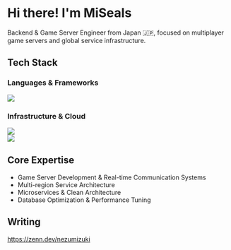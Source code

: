 #  Hi there! I'm MiSeals
Backend & Game Server Engineer from Japan 🇯🇵, focused on multiplayer game servers and global service infrastructure.

## Tech Stack
### Languages & Frameworks
<img src="https://skillicons.dev/icons?i=go,ts,cpp,rust,cs,nodejs,nestjs" /> <br />

### Infrastructure & Cloud
<img src="https://skillicons.dev/icons?i=docker,kubernetes,terraform,gcp,aws" /> <br />
<img src="https://skillicons.dev/icons?i=mysql,redis,firebase,dynamodb" />

## Core Expertise
- Game Server Development & Real-time Communication Systems
- Multi-region Service Architecture
- Microservices & Clean Architecture
- Database Optimization & Performance Tuning

## Writing
https://zenn.dev/nezumizuki
